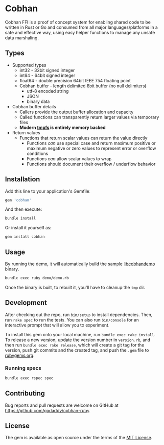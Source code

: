 # Cobhan

Cobhan FFI is a proof of concept system for enabling shared code to be written in Rust or Go and consumed from all major languages/platforms in a safe and effective way, using easy helper functions to manage any unsafe data marshaling.

## Types

* Supported types
  * int32 - 32bit signed integer
  * int64 - 64bit signed integer
  * float64 - double precision 64bit IEEE 754 floating point
  * Cobhan buffer - length delimited 8bit buffer (no null delimiters)
      * utf-8 encoded string
      * JSON
      * binary data
* Cobhan buffer details
  * Callers provide the output buffer allocation and capacity
  * Called functions can transparently return larger values via temporary files
  * **Modern [tmpfs](https://en.wikipedia.org/wiki/Tmpfs) is entirely memory backed**
* Return values
  * Functions that return scalar values can return the value directly
    * Functions *can* use special case and return maximum positive or maximum negative or zero values to represent error or overflow conditions
    * Functions *can* allow scalar values to wrap
    * Functions should document their overflow / underflow behavior

## Installation

Add this line to your application's Gemfile:

```ruby
gem 'cobhan'
```

And then execute:

```bash
bundle install
```

Or install it yourself as:

```bash
gem install cobhan
```

## Usage

By running the demo, it will automatically build the sample [libcobhandemo](spec/support/libcobhandemo/libcobhandemo.go) binary.

```bash
bundle exec ruby demo/demo.rb
```

Once the binary is built, to rebuilt it, you'll have to cleanup the `tmp` dir.

## Development

After checking out the repo, run `bin/setup` to install dependencies. Then, run `rake spec` to run the tests. You can also run `bin/console` for an interactive prompt that will allow you to experiment.

To install this gem onto your local machine, run `bundle exec rake install`. To release a new version, update the version number in `version.rb`, and then run `bundle exec rake release`, which will create a git tag for the version, push git commits and the created tag, and push the `.gem` file to [rubygems.org](https://rubygems.org).

### Running specs

```bash
bundle exec rspec spec
```

## Contributing

Bug reports and pull requests are welcome on GitHub at https://github.com/godaddy/cobhan-ruby.

## License

The gem is available as open source under the terms of the [MIT License](LICENSE.txt).
